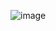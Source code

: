 

![image](https://user-images.githubusercontent.com/71678657/182004365-9fabb9e2-9995-4f5f-b2fb-c94725fe1e9b.png)
